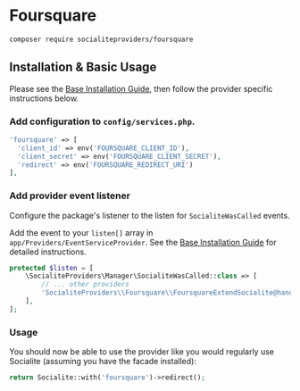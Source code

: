 # Foursquare

```bash
composer require socialiteproviders/foursquare
```

## Installation & Basic Usage

Please see the [Base Installation Guide](https://socialiteproviders.com/usage/), then follow the provider specific instructions below.

### Add configuration to `config/services.php`.

```php
'foursquare' => [    
  'client_id' => env('FOURSQUARE_CLIENT_ID'),  
  'client_secret' => env('FOURSQUARE_CLIENT_SECRET'),  
  'redirect' => env('FOURSQUARE_REDIRECT_URI') 
],
```

### Add provider event listener

Configure the package's listener to the listen for `SocialiteWasCalled` events. 

Add the event to your `listen[]` array  in `app/Providers/EventServiceProvider`. See the [Base Installation Guide](https://socialiteproviders.com/usage/) for detailed instructions.

```php
protected $listen = [
    \SocialiteProviders\Manager\SocialiteWasCalled::class => [
        // ... other providers
        'SocialiteProviders\\Foursquare\\FoursquareExtendSocialite@handle',
    ],
];
```

### Usage

You should now be able to use the provider like you would regularly use Socialite (assuming you have the facade installed):

```php
return Socialite::with('foursquare')->redirect();
```
